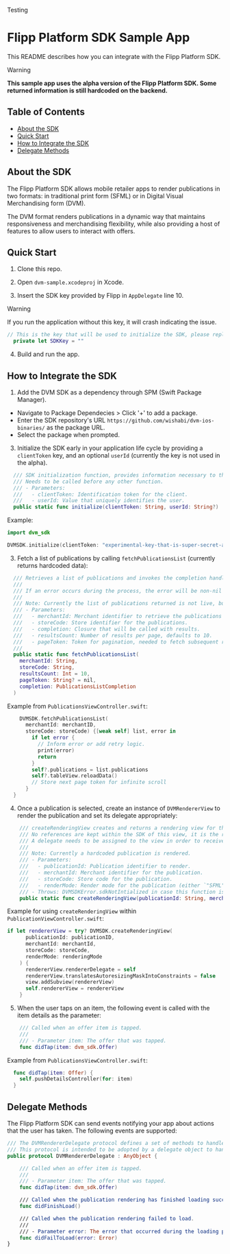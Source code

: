 Testing

# Flipp Platform SDK Sample App

This README describes how you can integrate with the Flipp Platform SDK. 

> [!WARNING]
> **This sample app uses the alpha version of the Flipp Platform SDK. Some returned information is still hardcoded on the backend.**

## Table of Contents
- [About the SDK](#about)
- [Quick Start](#quick-start)
- [How to Integrate the SDK](#how-to)
- [Delegate Methods](#delegate-methods)

## About the SDK <a name="about"></a>
The Flipp Platform SDK allows mobile retailer apps to render publications in two formats: in traditional print form (SFML) or in Digital Visual Merchandising form (DVM). 

The DVM format renders publications in a dynamic way that maintains responsiveness and merchandising flexibility, while also providing a host of features to allow users to interact with offers.

## Quick Start <a name="quick-start"></a>

1) Clone this repo.

2) Open `dvm-sample.xcodeproj` in Xcode.

3) Insert the SDK key provided by Flipp in `AppDelegate` line 10.
> [!WARNING]
>  If you run the application without this key, it will crash indicating the issue.
```swift
// This is the key that will be used to initialize the SDK, please replace the value with the key provided by Flipp.
  private let SDKKey = ""
```

4) Build and run the app.

## How to Integrate the SDK <a name="how-to"></a>

1) Add the DVM SDK as a dependency through SPM (Swift Package Manager).
 * Navigate to Package Dependecies > Click '+' to add a package.
 * Enter the SDK repository's URL `https://github.com/wishabi/dvm-ios-binaries/` as the package URL.
 * Select the package when prompted.

3) Initialize the SDK early in your application life cycle by providing a `clientToken` key, and an optional `userId` (currently the key is not used in the alpha). 
```swift
  /// SDK initialization function, provides information necessary to the SDK.
  /// Needs to be called before any other function.
  /// - Parameters:
  ///   - clientToken: Identification token for the client.
  ///   - userId: Value that uniquely identifies the user.
  public static func initialize(clientToken: String, userId: String?)
```
Example:

```swift
import dvm_sdk

DVMSDK.initialize(clientToken: "experimental-key-that-is-super-secret-and-secure-prd", userId: nil)
```


3) Fetch a list of publications by calling `fetchPublicationsList` (currently returns hardcoded data):
```swift
  /// Retrieves a list of publications and invokes the completion handler with the results.
  /// 
  /// If an error occurs during the process, the error will be non-nil and the publication list will be empty.
  ///
  /// Note: Currently the list of publications returned is not live, but hardcoded.
  /// - Parameters:
  ///   - merchantId: Merchant identifier to retrieve the publications for.
  ///   - storeCode: Store identifier for the publications.
  ///   - completion: Closure that will be called with results.
  ///   - resultsCount: Number of results per page, defaults to 10.
  ///   - pageToken: Token for pagination, needed to fetch subsequent results.
  ///
  public static func fetchPublicationsList(
    merchantId: String,
    storeCode: String,
    resultsCount: Int = 10,
    pageToken: String? = nil,
    completion: PublicationsListCompletion
  )
```

Example from `PublicationsViewController.swift`: 
```swift
    DVMSDK.fetchPublicationsList(
      merchantId: merchantID,
      storeCode: storeCode) {[weak self] list, error in
        if let error {
          // Inform error or add retry logic.
          print(error)
          return
        }
        self?.publications = list.publications
        self?.tableView.reloadData()
        // Store next page token for infinite scroll
      }
  }
```

4) Once a publication is selected, create an instance of `DVMRendererView` to render the publication and set its delegate appropriately:

```swift
    /// createRenderingView creates and returns a rendering view for the publication with the corresponding id, respecting the requested rendering mode.
    /// No references are kept within the SDK of this view, it is the responsibility of the caller to prevent deallocation.
    /// A delegate needs to be assigned to the view in order to receive callbacks from it while rendering.
    /// 
    /// Note: Currently a hardcoded publication is rendered.
    /// - Parameters:
    ///   - publicationId: Publication identifier to render.
    ///   - merchantId: Merchant identifier for the publication.
    ///   - storeCode: Store code for the publication.
    ///   - renderMode: Render mode for the publication (either `"SFML"` for traditional print publication or `"DVM"` for digital publication).
    /// - Throws: DVMSDKError.sdkNotIntialized in case this function is called before initializing the SDK
    public static func createRenderingView(publicationId: String, merchantId: String, storeCode: String, renderMode: dvm_sdk.RenderMode) throws -> dvm_sdk.DVMRendererView
```

Example for using `createRenderingView` within `PublicationViewController.swift`:
```swift
if let rendererView = try? DVMSDK.createRenderingView(
      publicationId: publicationID,
      merchantId: merchantId,
      storeCode: storeCode,
      renderMode: renderingMode
    ) {
      rendererView.rendererDelegate = self
      rendererView.translatesAutoresizingMaskIntoConstraints = false
      view.addSubview(rendererView)
      self.rendererView = rendererView
    }
```

5) When the user taps on an item, the following event is called with the item details as the parameter:
```swift
    /// Called when an offer item is tapped.
    ///
    /// - Parameter item: The offer that was tapped.
    func didTap(item: dvm_sdk.Offer)
```
Example from `PublicationsViewController.swift`: 
```swift
  func didTap(item: Offer) {
    self.pushDetailsController(for: item)
  }
```

## Delegate Methods <a name="delegate-methods"></a>
The Flipp Platform SDK can send events notifying your app about actions that the user has taken. 
The following events are supported:

```swift
/// The DVMRendererDelegate protocol defines a set of methods to handle interactions and state changes related to rendering.
/// This protocol is intended to be adopted by a delegate object to handle tap events, successful loading, and failure scenarios.
public protocol DVMRendererDelegate : AnyObject {

    /// Called when an offer item is tapped.
    ///
    /// - Parameter item: The offer that was tapped.
    func didTap(item: dvm_sdk.Offer)

    /// Called when the publication rendering has finished loading successfully.
    func didFinishLoad()

    /// Called when the publication rendering failed to load.
    ///
    /// - Parameter error: The error that occurred during the loading process.
    func didFailToLoad(error: Error)
}
```

